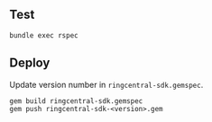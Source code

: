 ## Test

```
bundle exec rspec
```


## Deploy

Update version number in `ringcentral-sdk.gemspec`.

```
gem build ringcentral-sdk.gemspec
gem push ringcentral-sdk-<version>.gem
```
